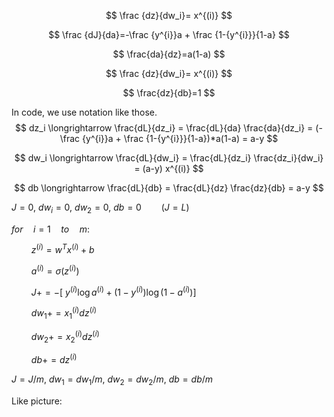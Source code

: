 $$
\frac {dz}{dw_i}= x^{(i)}
$$

$$
\frac {dJ}{da}=-\frac {y^{i}}a + \frac {1-{y^{i}}}{1-a}
$$

$$
\frac{da}{dz}=a(1-a)
$$

$$
\frac {dz}{dw_i}= x^{(i)}
$$

$$
\frac{dz}{db}=1
$$



In code, we use notation like those.
$$
dz_i \longrightarrow \frac{dL}{dz_i} = \frac{dL}{da} \frac{da}{dz_i} = (-\frac {y^{i}}a + \frac {1-{y^{i}}}{1-a})*a(1-a) = a-y
$$

$$
dw_i \longrightarrow \frac{dL}{dw_i} =  \frac{dL}{dz_i}  \frac{dz_i}{dw_i} = (a-y) x^{(i)}
$$

$$
db \longrightarrow \frac{dL}{db} =  \frac{dL}{dz}  \frac{dz}{db} = a-y
$$

$J =0 , \ dw_i = 0, \ dw_2 = 0, \ db=0 \qquad (J=L)$

$for \quad i = 1 \quad to \quad m:$

$\qquad z^{(i)} = w^T x^{(i)}+b$

$\qquad a^{(i)} = \sigma(z^{(i)})$

$\qquad J+= - [ \ y^{(i)}\log a^{(i)} + (1-y^{(i)})\log(1-a^{(i)})]$

$\qquad dw_1 +=x_1^{(i)}dz^{(i)}$

$\qquad dw_2 +=x_2^{(i)}dz^{(i)}$

$\qquad db +=dz^{(i)}$

$J=J/m, \ dw_1=dw_1/m, \ dw_2=dw_2/m, \ db=db/m$

Like picture:

